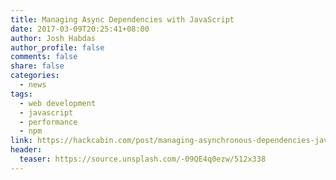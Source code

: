 ```yaml
---
title: Managing Async Dependencies with JavaScript
date: 2017-03-09T20:25:41+08:00
author: Josh Habdas
author_profile: false
comments: false
share: false
categories:
  - news
tags:
  - web development
  - javascript
  - performance
  - npm
link: https://hackcabin.com/post/managing-asynchronous-dependencies-javascript/
header:
  teaser: https://source.unsplash.com/-09QE4q0ezw/512x338
---
```

